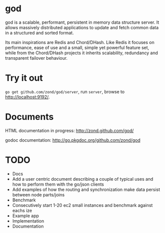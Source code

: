 god
===

god is a scalable, performant, persistent in memory data structure server. It allows massively distributed applications to update and fetch common data in a structured and sorted format.

Its main inspirations are Redis and Chord/DHash. Like Redis it focuses on performance, ease of use and a small, simple yet powerful feature set, while from the Chord/DHash projects it inherits scalability, redundancy and transparent failover behaviour.

# Try it out

<code>go get github.com/zond/god/server</code>, run <code>server</code>, browse to <a href="http://localhost:9192/">http://localhost:9192/</a>.

# Documents

HTML documentation in progress: http://zond.github.com/god/

godoc documentation: http://go.pkgdoc.org/github.com/zond/god

# TODO

* Docs
 * Add a user centric document describing a couple of typical uses and how to perform them with the go/json clients
 * Add examples of how the routing and synchronization make data persist between node parts/joins
* Benchmark
 * Consecutively start 1-20 ec2 small instances and benchmark against eachs ize
* Example app
 * Implementation
 * Documentation
